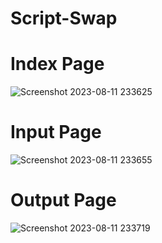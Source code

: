 # Script-Swap
# Index Page
![Screenshot 2023-08-11 233625](https://github.com/Bhaveshhhhhhh/Script-Swap/assets/92804250/603b277f-dd3e-47b1-a940-03a50729099c)
# Input Page
![Screenshot 2023-08-11 233655](https://github.com/Bhaveshhhhhhh/Script-Swap/assets/92804250/02280eab-ab4e-4110-af53-3030dd02507d)
# Output Page
![Screenshot 2023-08-11 233719](https://github.com/Bhaveshhhhhhh/Script-Swap/assets/92804250/b8da4452-ccbc-4de7-8cd3-06235c3c92c8)
